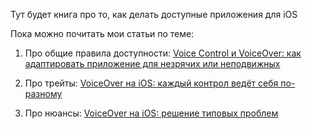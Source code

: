 Тут будет книга про то, как делать доступные приложения для iOS

Пока можно почитать мои статьи по теме: 

1. Про общие правила доступности:
[Voice Control и VoiceOver: как адаптировать приложение для незрячих или неподвижных](https://habr.com/ru/company/dododev/blog/481200/)

2. Про трейты:
[VoiceOver на iOS: каждый контрол ведёт себя по-разному](https://habr.com/ru/company/dododev/blog/488246/)

3. Про нюансы:
[VoiceOver на iOS: решение типовых проблем](https://habr.com/ru/company/dododev/blog/491810/)
